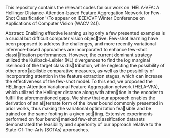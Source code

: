 This repository contains the relevant codes for our work on `HELA-VFA: A Hellinger Distance-Attention-based Feature Aggregation
Network for Few-Shot Classification' (To appear on IEEE/CVF Winter Conference on Applications of Computer Vision (WACV 24)).

Abstract: Enabling effective learning using only a few presented examples is a crucial but difficult computer vision objective. Few-shot learning have been proposed to address the
challenges, and more recently variational inference-based approaches are incorporated to enhance few-shot classification performances. However, the current dominant
strategy utilized the Kullback-Leibler (KL) divergences to find the log marginal likelihood of the target class distribution, while neglecting the possibility of other probabilistic comparative measures, as well as the possibility
of incorporating attention in the feature extraction stages, which can increase the effectiveness of the few-shot model. To this end, we proposed the HELlinger-Attention Variational Feature Aggregation network (HELA-VFA),
which utilized the Hellinger distance along with attention in the encoder to fulfill the aforementioned gaps. We show that our approach enables the derivation of an alternate form of the lower bound commonly presented in
prior works, thus making the variational optimization feasible and be trained on the same footing in a given setting. Extensive experiments performed on four benchmarked few-shot classification datasets demonstrated the
feasibility and superiority of our approach relative to the State-Of-The-Arts (SOTAs) approaches.
